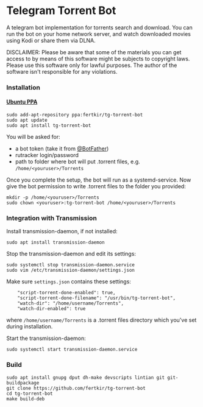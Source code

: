 # Telegram Torrent Bot

A telegram bot implementation for torrents search and download.
You can run the bot on your home network server, and watch downloaded movies using Kodi or share them via DLNA.

DISCLAIMER: Please be aware that some of the materials you can get access to by means of this software might be subjects to copyright laws. Please use this software only for lawful purposes. The author of the software isn't responsible for any violations.

### Installation

#### [Ubuntu PPA](https://launchpad.net/~fertkir/+archive/ubuntu/tg-torrent-bot)
```
sudo add-apt-repository ppa:fertkir/tg-torrent-bot
sudo apt update
sudo apt install tg-torrent-bot
```
You will be asked for:
* a bot token (take it from [@BotFather](https://t.me/BotFather)) 
* rutracker login/password
* path to folder where bot will put .torrent files, e.g. `/home/<youruser>/Torrents`

Once you complete the setup, the bot will run as a systemd-service.
Now give the bot permission to write .torrent files to the folder you provided:
```
mkdir -p /home/<youruser>/Torrents
sudo chown <youruser>:tg-torrent-bot /home/<youruser>/Torrents
```

### Integration with Transmission
Install transmission-daemon, if not installed:
```
sudo apt install transmission-daemon
```
Stop the transmission-daemon and edit its settings:
```
sudo systemctl stop transmission-daemon.service
sudo vim /etc/transmission-daemon/settings.json
```
Make sure `settings.json` contains these settings:
```
    "script-torrent-done-enabled": true,
    "script-torrent-done-filename": "/usr/bin/tg-torrent-bot",
    "watch-dir": "/home/username/Torrents",
    "watch-dir-enabled": true

```
where `/home/username/Torrents` is a .torrent files directory which you've set during installation.

Start the transmission-daemon:
```
sudo systemctl start transmission-daemon.service
```

### Build
```
sudo apt install gnupg dput dh-make devscripts lintian git git-buildpackage
git clone https://github.com/fertkir/tg-torrent-bot
cd tg-torrent-bot
make build-deb
```
